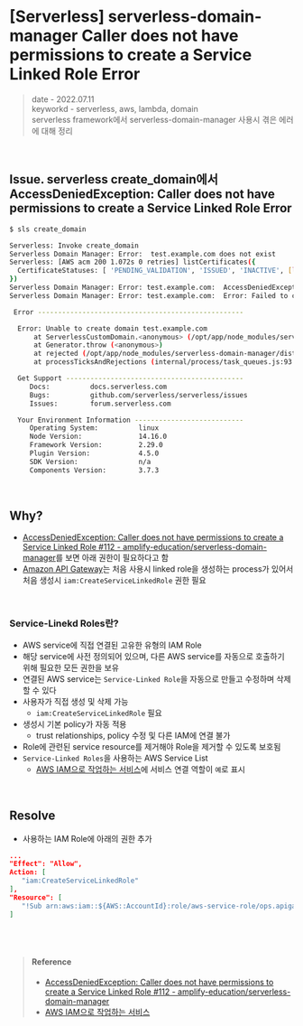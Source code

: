 # [Serverless] serverless-domain-manager Caller does not have permissions to create a Service Linked Role Error
> date - 2022.07.11  
> keyworkd - serverless, aws, lambda, domain  
> serverless framework에서 serverless-domain-manager 사용시 겪은 에러에 대해 정리  

<br>

## Issue. serverless create_domain에서 AccessDeniedException: Caller does not have permissions to create a Service Linked Role Error
```sh
$ sls create_domain

Serverless: Invoke create_domain
Serverless Domain Manager: Error:  test.example.com does not exist
Serverless: [AWS acm 200 1.072s 0 retries] listCertificates({
  CertificateStatuses: [ 'PENDING_VALIDATION', 'ISSUED', 'INACTIVE', [length]: 3 ]
})
Serverless Domain Manager: Error: test.example.com:  AccessDeniedException: Caller does not have permissions to create a Service Linked Role.
Serverless Domain Manager: Error: test.example.com:  Error: Failed to create custom domain test.example.com

 Error ---------------------------------------------------

  Error: Unable to create domain test.example.com
      at ServerlessCustomDomain.<anonymous> (/opt/app/node_modules/serverless-domain-manager/dist/src/index.js:182:23)
      at Generator.throw (<anonymous>)
      at rejected (/opt/app/node_modules/serverless-domain-manager/dist/src/index.js:6:65)
      at processTicksAndRejections (internal/process/task_queues.js:93:5)

  Get Support --------------------------------------------
     Docs:          docs.serverless.com
     Bugs:          github.com/serverless/serverless/issues
     Issues:        forum.serverless.com

  Your Environment Information ---------------------------
     Operating System:          linux
     Node Version:              14.16.0
     Framework Version:         2.29.0
     Plugin Version:            4.5.0
     SDK Version:               n/a
     Components Version:        3.7.3
```

<br>

## Why?
* [AccessDeniedException: Caller does not have permissions to create a Service Linked Role #112 - amplify-education/serverless-domain-manager](https://github.com/amplify-education/serverless-domain-manager/issues/112)를 보면 아래 권한이 필요하다고 함
* [Amazon API Gateway](https://docs.aws.amazon.com/apigateway/latest/developerguide/welcome.html)는 처음 사용시 linked role을 생성하는 process가 있어서 처음 생성시 `iam:CreateServiceLinkedRole` 권한 필요

<br>

### Service-Linekd Roles란?
* AWS service에 직접 연결된 고유한 유형의 IAM Role
* 해당 service에 사전 정의되어 있으며, 다른 AWS service를 자동으로 호출하기 위해 필요한 모든 권한을 보유
* 연결된 AWS service는 `Service-Linked Role`을 자동으로 만들고 수정하며 삭제할 수 있다
* 사용자가 직접 생성 및 삭제 가능
  * `iam:CreateServiceLinkedRole` 필요
* 생성시 기본 policy가 자동 적용
  * trust relationships, policy 수정 및 다른 IAM에 연결 불가
* Role에 관련된 service resource를 제거해야 Role을 제거할 수 있도록 보호됨
* `Service-Linked Roles`을 사용하는 AWS Service List
  * [AWS IAM으로 작업하는 서비스](https://docs.aws.amazon.com/ko_kr/IAM/latest/UserGuide/reference_aws-services-that-work-with-iam.html)에 서비스 연결 역할이 `예`로 표시


<br>

## Resolve
* 사용하는 IAM Role에 아래의 권한 추가
```json
...
"Effect": "Allow",
Action: [
   "iam:CreateServiceLinkedRole"
],
"Resource": [
   "!Sub arn:aws:iam::${AWS::AccountId}:role/aws-service-role/ops.apigateway.amazonaws.com/AWSServiceRoleForAPIGateway"
]
```


<br><br>

> #### Reference
> * [AccessDeniedException: Caller does not have permissions to create a Service Linked Role #112 - amplify-education/serverless-domain-manager](https://github.com/amplify-education/serverless-domain-manager/issues/112)
> * [AWS IAM으로 작업하는 서비스](https://docs.aws.amazon.com/ko_kr/IAM/latest/UserGuide/reference_aws-services-that-work-with-iam.html)
